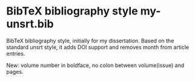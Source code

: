 BibTeX bibliography style my-unsrt.bib
===========

BibTeX bibliography style, initially for my dissertation. Based on the standard
unsrt style, it adds DOI support and removes month from article entries.

New: volume number in boldface, no colon between volume(issue) and pages.
